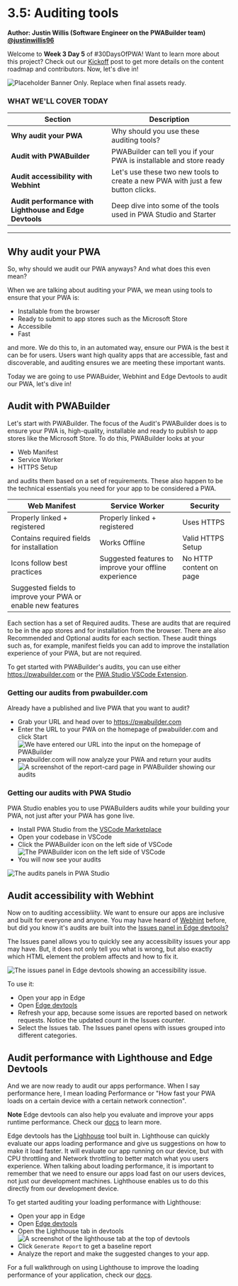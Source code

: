 # 3.5: Auditing tools

**Author: Justin Willis (Software Engineer on the PWABuilder team) [@justinwillis96](https://twitter.com/Justinwillis96)**

Welcome to **Week 3 Day 5** of #30DaysOfPWA! Want to learn more about this project? Check out our [Kickoff](../kickoff.md) post to get more details on the content roadmap and contributors. Now, let's dive in!

![Placeholder Banner Only. Replace when final assets ready.](_media/week3-placeholder.jpg)

### WHAT WE'LL COVER TODAY

| Section | Description |
| ------- | ----------- |
| **Why audit your PWA** | Why should you use these auditing tools? |
| **Audit with PWABuilder** | PWABuilder can tell you if your PWA is installable and store ready
| **Audit accessibility with Webhint** |Let's use these two new tools to create a new PWA with just a few button clicks.  |
| **Audit performance with Lighthouse and Edge Devtools** | Deep dive into some of the tools used in PWA Studio and Starter|

---

## Why audit your PWA

So, why should we audit our PWA anyways? And what does this even mean?

When we are talking about auditing your PWA, we mean using tools to ensure that your PWA is: 

- Installable from the browser
- Ready to submit to app stores such as the Microsoft Store
- Accessibile
- Fast

and more. We do this to, in an automated way, ensure our PWA is the best it can be for users. Users want high quality apps that are accessible, fast and discoverable, and auditing ensures we are meeting these important wants.

Today we are going to use PWABuider, Webhint and Edge Devtools to audit our PWA, let's dive in!

## Audit with PWABuilder

Let's start with PWABuilder. The focus of the Audit's PWABuilder does is to ensure your PWA is, high-quality, installable and ready to publish to app stores like the Microsoft Store. To do this, PWABuilder looks at your

- Web Manifest
- Service Worker
- HTTPS Setup

and audits them based on a set of requirements. 
These also happen to be the technical essentials you need for your app to be considered a PWA. 

| Web Manifest | Service Worker | Security
| ------- | ----------- | ----------- |
| Properly linked + registered | Properly linked + registered | Uses HTTPS
| Contains required fields for installation | Works Offline | Valid HTTPS Setup
| Icons follow best practices | Suggested features to improve your offline experience | No HTTP content on page
| Suggested fields to improve your PWA or enable new features | | |

Each section has a set of Required audits. These are audits that are required to be in the app stores and for installation from the browser. There are also Recommended and Optional audits for each section. These audit things such as, for example, manifest fields you can add to improve the installation experience of your PWA, but are not required.

To get started with PWABuilder's audits, you can use either https://pwabuilder.com or the [PWA Studio VSCode Extension](https://marketplace.visualstudio.com/items?itemName=PWABuilder.pwa-studio).

### Getting our audits from pwabuilder.com
Already have a published and live PWA that you want to audit? 

- Grab your URL and head over to https://pwabuilder.com
- Enter the URL to your PWA on the homepage of pwabuilder.com and click Start
![We have entered our URL into the input on the homepage of PWABuilder](_media/05/enter-url.png)
- pwabuilder.com will now analyze your PWA and return your audits
![A screenshot of the report-card page in PWABuilder showing our audits](_media/05/report-card.jpeg)

### Getting our audits with PWA Studio
PWA Studio enables you to use PWABuilders audits while your building your PWA, not just after your PWA has gone live.

- Install PWA Studio from the [VSCode Marketplace](https://marketplace.visualstudio.com/items?itemName=PWABuilder.pwa-studio)
- Open your codebase in VSCode
- Click the PWABuilder icon on the left side of VSCode
![The PWABuilder icon on the left side of VSCode](_media/05/icon-on-left.png)
- You will now see your audits

![The audits panels in PWA Studio](_media/05/pwa-studio.png)

## Audit accessibility with Webhint

Now on to auditing accessibliity. We want to ensure our apps are inclusive and built for everyone and anyone. 
You may have heard of [Webhint](https://webhint.io/) before, but did you know it's audits are built into the [Issues panel in Edge devtools?](https://docs.microsoft.com/en-us/microsoft-edge/devtools-guide-chromium/issues/)

The Issues panel allows you to quickly see any accessibility issues your app may have. But, it does not only tell you what is wrong, but also exactly which HTML element the problem affects and how to fix it.

![The issues panel in Edge devtools showing an accessibility issue](_media/05/webhint.png).

To use it:
- Open your app in Edge
- Open [Edge devtools](https://docs.microsoft.com/en-us/microsoft-edge/devtools-guide-chromium/)
- Refresh your app, because some issues are reported based on network requests. Notice the updated count in the Issues counter.
- Select the Issues tab. The Issues panel opens with issues grouped into different categories.

## Audit performance with Lighthouse and Edge Devtools

And we are now ready to audit our apps performance. When I say performance here, I mean loading Performance or "How fast your PWA loads on a certain device with a certain network connection".

**Note** Edge devtools can also help you evaluate and improve your apps runtime performance. Check our [docs](https://docs.microsoft.com/en-us/microsoft-edge/devtools-guide-chromium/evaluate-performance/) to learn more.

Edge devtools has the [Lighhouse](https://docs.microsoft.com/en-us/microsoft-edge/devtools-guide-chromium/speed/get-started) tool built in. Lighthouse can quickly evaluate our apps loading performance and give us suggestions on how to make it load faster. It will evaluate our app running on our device, but with CPU throttling and Network throttling to better match what you users experience. When talking about loading performance, it is important to remember that we need to ensure our apps load fast on our users devices, not just our development machines. Lighthouse enables us to do this directly from our development device.

To get started auditing your loading performance with Lighthouse:

- Open your app in Edge
- Open [Edge devtools](https://docs.microsoft.com/en-us/microsoft-edge/devtools-guide-chromium/)
- Open the Lighthouse tab in devtools ![A screenshot of the lighthouse tab at the top of devtools](_media/05/lighthouse.png)
- Click `Generate Report` to get a baseline report
- Analyze the report and make the suggested changes to your app.

For a full walkthrough on using Lighthouse to improve the loading performance of your application, check our [docs](https://docs.microsoft.com/en-us/microsoft-edge/devtools-guide-chromium/speed/get-started).
